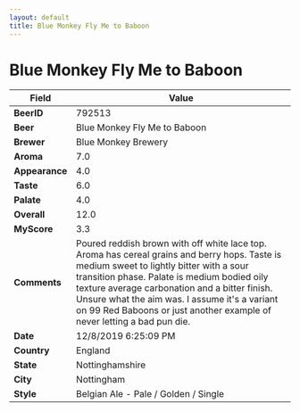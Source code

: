 ```yaml
---
layout: default
title: Blue Monkey Fly Me to Baboon
---
```


# Blue Monkey Fly Me to Baboon

| Field         | Value     |
|---------------|-----------|
| **BeerID** | 792513 |
| **Beer** | Blue Monkey Fly Me to Baboon |
| **Brewer** | Blue Monkey Brewery |
| **Aroma** | 7.0 |
| **Appearance** | 4.0 |
| **Taste** | 6.0 |
| **Palate** | 4.0 |
| **Overall** | 12.0 |
| **MyScore** | 3.3 |
| **Comments** | Poured reddish brown with off white lace top. Aroma has cereal grains and berry hops. Taste is medium sweet to lightly bitter with a sour transition phase. Palate is medium bodied oily texture average carbonation and a bitter finish. Unsure what the aim was. I assume it's a variant on 99 Red Baboons or just another example of never letting a bad pun die. |
| **Date** | 12/8/2019 6:25:09 PM |
| **Country** | England |
| **State** | Nottinghamshire |
| **City** | Nottingham |
| **Style** | Belgian Ale - Pale / Golden / Single |
